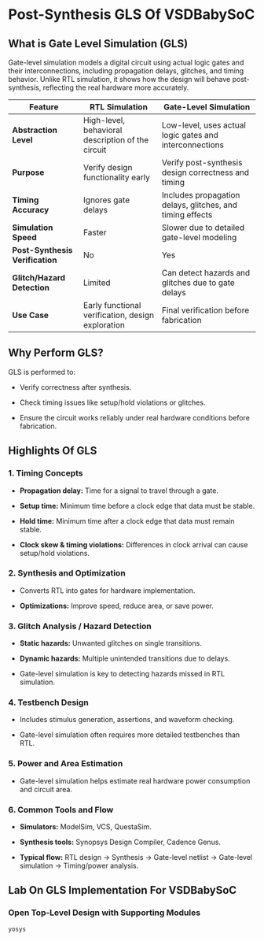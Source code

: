 # Post-Synthesis GLS Of VSDBabySoC


## What is Gate Level Simulation (GLS)

Gate-level simulation models a digital circuit using actual logic gates and their interconnections, including propagation delays, glitches, and timing behavior. Unlike RTL simulation, it shows how the design will behave post-synthesis, reflecting the real hardware more accurately.


| Feature                         | RTL Simulation                                    | Gate-Level Simulation                                     |
| ------------------------------- | ------------------------------------------------- | --------------------------------------------------------- |
| **Abstraction Level**           | High-level, behavioral description of the circuit | Low-level, uses actual logic gates and interconnections   |
| **Purpose**                     | Verify design functionality early                 | Verify post-synthesis design correctness and timing       |
| **Timing Accuracy**             | Ignores gate delays                               | Includes propagation delays, glitches, and timing effects |
| **Simulation Speed**            | Faster                                            | Slower due to detailed gate-level modeling                |
| **Post-Synthesis Verification** | No                                                | Yes                                                       |
| **Glitch/Hazard Detection**     | Limited                                           | Can detect hazards and glitches due to gate delays        |
| **Use Case**                    | Early functional verification, design exploration | Final verification before fabrication                     |




## Why Perform GLS?

GLS is performed to:

- Verify correctness after synthesis.

- Check timing issues like setup/hold violations or glitches.

- Ensure the circuit works reliably under real hardware conditions before fabrication.



## Highlights Of GLS

### 1. Timing Concepts

- **Propagation delay:** Time for a signal to travel through a gate.

- **Setup time:** Minimum time before a clock edge that data must be stable.

- **Hold time:** Minimum time after a clock edge that data must remain stable.

- **Clock skew & timing violations:** Differences in clock arrival can cause setup/hold violations.


### 2. Synthesis and Optimization

- Converts RTL into gates for hardware implementation.

- **Optimizations:** Improve speed, reduce area, or save power.


### 3. Glitch Analysis / Hazard Detection

- **Static hazards:** Unwanted glitches on single transitions.

- **Dynamic hazards:** Multiple unintended transitions due to delays.

- Gate-level simulation is key to detecting hazards missed in RTL simulation.


### 4. Testbench Design

- Includes stimulus generation, assertions, and waveform checking.

- Gate-level simulation often requires more detailed testbenches than RTL.


### 5. Power and Area Estimation

- Gate-level simulation helps estimate real hardware power consumption and circuit area.


### 6. Common Tools and Flow

- **Simulators:** ModelSim, VCS, QuestaSim.

- **Synthesis tools:** Synopsys Design Compiler, Cadence Genus.

- **Typical flow:** RTL design → Synthesis → Gate-level netlist → Gate-level simulation → Timing/power analysis.


## Lab On GLS Implementation For VSDBabySoC

### Open Top-Level Design with Supporting Modules

```
yosys
```
